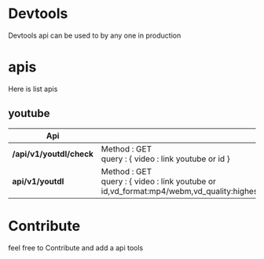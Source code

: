 # Devtools

Devtools api can be used to by any one in production 

# apis

Here is list apis 

## youtube

Api                                     | Request config                                                                               | Description 
--------------------------------------- | ---------------------------------------------------------------------------------------------|----------------------------
**/api/v1/youtdl/check**                |  Method : GET <br>  query : { video : link youtube or id }                                   |  Get info of video
**api/v1/youtdl**                       | Method : GET <br>  query : { video : link youtube or id,vd_format:mp4/webm,vd_quality:highest/lowestaudio/lowest/highestaudio/highestvideo/lowestvideo,vd_type:stream/attach}               |  Download video or watch

# Contribute 
  feel free to Contribute and add a  api tools
